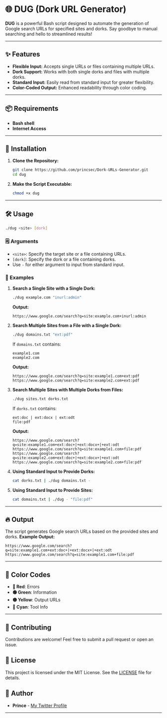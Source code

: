 # 🌐 DUG (Dork URL Generator)

**DUG** is a powerful Bash script designed to automate the generation of Google search URLs for specified sites and dorks. Say goodbye to manual searching and hello to streamlined results!

---

## ✨ Features

- **Flexible Input:** Accepts single URLs or files containing multiple URLs.
- **Dork Support:** Works with both single dorks and files with multiple dorks.
- **Standard Input:** Easily read from standard input for greater flexibility.
- **Color-Coded Output:** Enhanced readability through color coding.

---

## 📦 Requirements

- **Bash shell**
- **Internet Access**

---

## 🚀 Installation

1. **Clone the Repository:**

   ```bash
   git clone https://github.com/princsec/Dork-URLs-Generator.git
   cd dug
   ```

2. **Make the Script Executable:**

   ```bash
   chmod +x dug
   ```

---

## 🛠️ Usage

```bash
./dug <site> [dork]
```

### 🗒️ Arguments

- `<site>`: Specify the target site or a file containing URLs.
- `[dork]`: Specify the dork or a file containing dorks.
- Use `-` for either argument to input from standard input.

### 📖 Examples

1. **Search a Single Site with a Single Dork:**

   ```bash
   ./dug example.com "inurl:admin"
   ```

   **Output:**
   ```
   https://www.google.com/search?q=site:example.com+inurl:admin
   ```

2. **Search Multiple Sites from a File with a Single Dork:**

   ```bash
   ./dug domains.txt "ext:pdf"
   ```

   If `domains.txt` contains:
   ```
   example1.com
   example2.com
   ```

   **Output:**
   ```
   https://www.google.com/search?q=site:example1.com+ext:pdf
   https://www.google.com/search?q=site:example2.com+ext:pdf
   ```

3. **Search Multiple Sites with Multiple Dorks from Files:**

   ```bash
   ./dug sites.txt dorks.txt
   ```

   If `dorks.txt` contains:
   ```
   ext:doc | ext:docx | ext:odt
   file:pdf
   ```

   **Output:**
   ```
   https://www.google.com/search?q=site:example1.com+ext:doc+|+ext:docx+|+ext:odt
   https://www.google.com/search?q=site:example1.com+file:pdf
   https://www.google.com/search?q=site:example2.com+ext:doc+|+ext:docx+|+ext:odt
   https://www.google.com/search?q=site:example2.com+file:pdf
   ```

4. **Using Standard Input to Provide Dorks:**

   ```bash
   cat dorks.txt | ./dug domains.txt -
   ```

5. **Using Standard Input to Provide Sites:**

   ```bash
   cat domains.txt | ./dug - "file:pdf"
   ```

---

## 🔥 Output

The script generates Google search URLs based on the provided sites and dorks. **Example Output:**

```
https://www.google.com/search?q=site:example1.com+ext:doc+|+ext:docx+|+ext:odt
https://www.google.com/search?q=site:example1.com+file:pdf
```

---

## 🎨 Color Codes

- **🔴 Red**: Errors
- **🟢 Green**: Information
- **🟡 Yellow**: Output URLs
- **🔵 Cyan**: Tool Info

---

## 🤝 Contributing

Contributions are welcome! Feel free to submit a pull request or open an issue.

## 📜 License

This project is licensed under the MIT License. See the [LICENSE](LICENSE) file for details.

## 👤 Author

- **Prince** - [My Twitter Profile](https://x.com/0xprincs)

---
